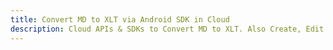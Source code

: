 ---title: Convert MD to XLT via Android SDK in Clouddescription: Cloud APIs & SDKs to Convert MD to XLT. Also Create, Edit & Render Microsoft Word & OpenOffice documents in the Cloud.---